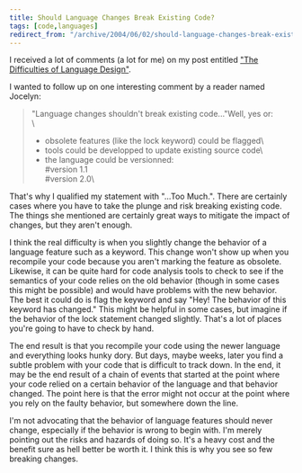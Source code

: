 ```yaml
---
title: Should Language Changes Break Existing Code?
tags: [code,languages]
redirect_from: "/archive/2004/06/02/should-language-changes-break-existing-code.aspx/"
---
```


I received a lot of comments (a lot for me) on my post entitled ["The
Difficulties of Language
Design"](https://haacked.com/archive/2004/05/27/492.aspx).

I wanted to follow up on one interesting comment by a reader named
Jocelyn:

> "Language changes shouldn't break existing code..."Well, yes or: \
> \
> - obsolete features (like the lock keyword) could be flagged\
> - tools could be developped to update existing source code\
> - the language could be versionned:\
> \#version 1.1\
> \#version 2.0\

That's why I qualified my statement with "...Too Much.". There are
certainly cases where you have to take the plunge and risk breaking
existing code. The things she mentioned are certainly great ways to
mitigate the impact of changes, but they aren't enough.

I think the real difficulty is when you slightly change the behavior of
a language feature such as a keyword. This change won't show up when you
recompile your code because you aren't marking the feature as obsolete.
Likewise, it can be quite hard for code analysis tools to check to see
if the semantics of your code relies on the old behavior (though in some
cases this might be possible) and would have problems with the new
behavior. The best it could do is flag the keyword and say "Hey! The
behavior of this keyword has changed." This might be helpful in some
cases, but imagine if the behavior of the lock statement changed
slightly. That's a lot of places you're going to have to check by hand.

The end result is that you recompile your code using the newer language
and everything looks hunky dory. But days, maybe weeks, later you find a
subtle problem with your code that is difficult to track down. In the
end, it may be the end result of a chain of events that started at the
point where your code relied on a certain behavior of the language and
that behavior changed. The point here is that the error might not occur
at the point where you rely on the faulty behavior, but somewhere down
the line.

I'm not advocating that the behavior of language features should never
change, especially if the behavior is wrong to begin with. I'm merely
pointing out the risks and hazards of doing so. It's a heavy cost and
the benefit sure as hell better be worth it. I think this is why you see
so few breaking changes.

